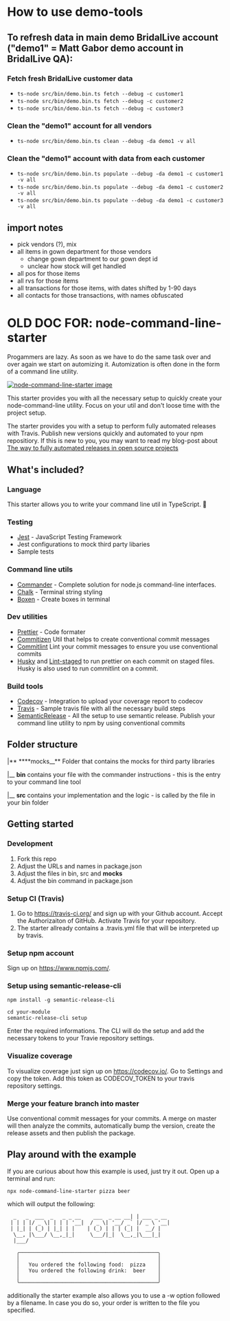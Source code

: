 # How to use demo-tools

## To refresh data in main demo BridalLive account ("demo1" = Matt Gabor demo account in BridalLive QA):
### Fetch fresh BridalLive customer data
- `ts-node src/bin/demo.bin.ts fetch --debug -c customer1`
- `ts-node src/bin/demo.bin.ts fetch --debug -c customer2`
- `ts-node src/bin/demo.bin.ts fetch --debug -c customer3`

### Clean the "demo1" account for all vendors
- `ts-node src/bin/demo.bin.ts clean --debug -da demo1 -v all`

### Clean the "demo1" account with data from each customer
- `ts-node src/bin/demo.bin.ts populate --debug -da demo1 -c customer1 -v all`
- `ts-node src/bin/demo.bin.ts populate --debug -da demo1 -c customer2 -v all`
- `ts-node src/bin/demo.bin.ts populate --debug -da demo1 -c customer3 -v all`

## import notes

- pick vendors (?), mix
- all items in gown department for those vendors
  - change gown department to our gown dept id
  - unclear how stock will get handled
- all pos for those items
- all rvs for those items
- all transactions for those items, with dates shifted by 1-90 days
- all contacts for those transactions, with names obfuscated

# OLD DOC FOR: node-command-line-starter

Progammers are lazy. As soon as we have to do the same task over and over again we start on automizing it.
Automization is often done in the form of a command line utility.

[![node-command-line-starter image](https://i.ibb.co/VjzD8bF/nodecommandlinestarter-project-setup-5c7a49.jpg)](https://imgbb.com/)

This starter provides you with all the necessary setup to quickly create your node-command-line utility. Focus on your util and don't loose time with
the project setup.

The starter provides you with a setup to perform fully automated releases with Travis. Publish new versions quickly and automated to your npm repositiory. If this is
new to you, you may want to read my blog-post about [The way to fully automated releases in open source projects](https://medium.com/@kevinkreuzer/the-way-to-fully-automated-releases-in-open-source-projects-44c015f38fd6)

## What's included?

### Language

This starter allows you to write your command line util in TypeScript. 💪

### Testing

- [Jest](https://jestjs.io/) - JavaScript Testing Framework
- Jest configurations to mock third party libaries
- Sample tests

### Command line utils

- [Commander](https://github.com/tj/commander.js) - Complete solution for node.js command-line interfaces.
- [Chalk](https://github.com/chalk/chalk) - Terminal string styling
- [Boxen](https://github.com/sindresorhus/boxen#readme) - Create boxes in terminal

### Dev utilities

- [Prettier](https://prettier.io/) - Code formater
- [Commitizen](https://github.com/commitizen/cz-cli) Util that helps to create conventional commit messages
- [Commitlint](https://github.com/conventional-changelog/commitlint) Lint your commit messages to ensure you use conventional commits
- [Husky](https://github.com/typicode/husky) and [Lint-staged](https://github.com/okonet/lint-staged) to run prettier on each commit on staged files. Husky is also used to run commitlint on a commit.

### Build tools

- [Codecov](https://codecov.io/) - Integration to upload your coverage report to codecov
- [Travis](https://travis-ci.org/) - Sample travis file with all the necessary build steps
- [SemanticRelease](https://github.com/semantic-release/semantic-release) - All the setup to use semantic release. Publish your command line utility to npm by using conventional commits

## Folder structure

|** \*\***mocks\_\_\*\* Folder that contains the mocks for third party libraries

|\_\_ **bin** contains your file with the commander instructions - this is the entry to your command line tool

|\_\_ **src** contains your implementation and the logic - is called by the file in your bin folder

## Getting started

### Development

1. Fork this repo
2. Adjust the URLs and names in package.json
3. Adjust the files in bin, src and **mocks**
4. Adjust the bin command in package.json

### Setup CI (Travis)

1. Go to https://travis-ci.org/ and sign up with your Github account. Accept the Authorizaiton of GitHub. Activate Travis for your repository.
2. The starter allready contains a .travis.yml file that will be interpreted up by travis.

### Setup npm account

Sign up on https://www.npmjs.com/.

### Setup using semantic-release-cli

```
npm install -g semantic-release-cli

cd your-module
semantic-release-cli setup
```

Enter the required informations. The CLI will do the setup and add the necessary tokens to your Travie repository settings.

### Visualize coverage

To visualize coverage just sign up on https://codecov.io/.
Go to Settings and copy the token. Add this token as CODECOV_TOKEN to your travis repository settings.

### Merge your feature branch into master

Use conventional commit messages for your commits. A merge on master
will then analyze the commits, automatically bump the version, create
the release assets and then publish the package.

## Play around with the example

If you are curious about how this example is used, just try it out. Open up a terminal
and run:

```
npx node-command-line-starter pizza beer
```

which will output the following:

```_
  _   _  ___  _   _ _ __    ___  _ __ __| | ___ _ __
 | | | |/ _ \| | | | '__|  / _ \| '__/ _` |/ _ \ '__|
 | |_| | (_) | |_| | |    | (_) | | | (_| |  __/ |
  \__, |\___/ \__,_|_|     \___/|_|  \__,_|\___|_|
  |___/

   ╭─────────────────────────────────────────────╮
   │                                             │
   │   You ordered the following food:  pizza    │
   │   You ordered the following drink:  beer    │
   │                                             │
   ╰─────────────────────────────────────────────╯
```

additionally the starter example also allows you to use a -w option followed
by a filename. In case you do so, your order is written to the file you specified.
